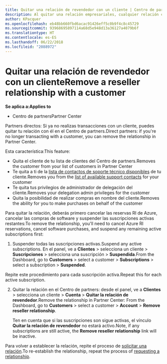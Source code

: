 ```yaml
---
title: Quitar una relación de revendedor con un cliente | Centro de partners
description: Al quitar una relación empresariales, cualquier relación cerrada de negocio desaparecerá de la vista en el Centro de partners.
author: KPacquer
ms.openlocfilehash: eb48bb660fbd6acac91426eff5c0b9f4c8c45729
ms.sourcegitcommit: 93968695897114a68d5e948d13a36127a4079b6f
ms.translationtype: HT
ms.contentlocale: es-ES
ms.lasthandoff: 06/22/2018
ms.locfileid: "2088972"
---
```

# <a name="remove-a-reseller-relationship-with-a-customer"></a><span data-ttu-id="01a17-103">Quitar una relación de revendedor con un cliente</span><span class="sxs-lookup"><span data-stu-id="01a17-103">Remove a reseller relationship with a customer</span></span>

**<span data-ttu-id="01a17-104">Se aplica a:</span><span class="sxs-lookup"><span data-stu-id="01a17-104">Applies to</span></span>**

-   <span data-ttu-id="01a17-105">Centro de partners</span><span class="sxs-lookup"><span data-stu-id="01a17-105">Partner Center</span></span>

<span data-ttu-id="01a17-106">Partners directos: Si ya no realizas transacciones con un cliente, puedes quitar tu relación con él en el Centro de partners.</span><span class="sxs-lookup"><span data-stu-id="01a17-106">Direct partners: if you're no longer transacting with a customer, you can remove the relationship in Partner Center.</span></span> 

<span data-ttu-id="01a17-107">Esta característica:</span><span class="sxs-lookup"><span data-stu-id="01a17-107">This feature:</span></span>
*  <span data-ttu-id="01a17-108">Quita el cliente de tu lista de clientes del Centro de partners.</span><span class="sxs-lookup"><span data-stu-id="01a17-108">Removes the customer from your list of customers in Partner Center</span></span>
*  <span data-ttu-id="01a17-109">Te quita a ti de la [lista de contactos de soporte técnico disponibles](assign-support-contacts.md) de tu cliente.</span><span class="sxs-lookup"><span data-stu-id="01a17-109">Removes you from the [list of available support contacts](assign-support-contacts.md) for your customer</span></span>
*  <span data-ttu-id="01a17-110">Te quita tus privilegios de administrador de delegación del cliente.</span><span class="sxs-lookup"><span data-stu-id="01a17-110">Removes your delegation admin privileges for the customer</span></span>
*  <span data-ttu-id="01a17-111">Quita la posibilidad de realizar compras en nombre del cliente.</span><span class="sxs-lookup"><span data-stu-id="01a17-111">Removes the ability for you to make purchases on behalf of the customer</span></span>

<span data-ttu-id="01a17-112">Para quitar la relación, deberás primero cancelar las reservas RI de Azure, cancelar las compras de software y suspender las suscripciones activas restantes:</span><span class="sxs-lookup"><span data-stu-id="01a17-112">To remove the relationship, you'll need to cancel Azure RI reservations, cancel software purchases, and suspend any remaining active subscriptions first:</span></span>

1.  <span data-ttu-id="01a17-113">Suspender todas las suscripciones activas.</span><span class="sxs-lookup"><span data-stu-id="01a17-113">Suspend any active subscriptions.</span></span> <span data-ttu-id="01a17-114">En el panel, ve a **Clientes** > selecciona un cliente > **Suscripciones** > selecciona una suscripción > **Suspendida**.</span><span class="sxs-lookup"><span data-stu-id="01a17-114">From the Dashboard, go to **Customers** > select a customer > **Subscriptions** > select a subscription > **Suspended**.</span></span> 

   <span data-ttu-id="01a17-115">Repite este procedimiento para cada suscripción activa.</span><span class="sxs-lookup"><span data-stu-id="01a17-115">Repeat this for each active subscription.</span></span>

2.  <span data-ttu-id="01a17-116">Quitar la relación en el Centro de partners: desde el panel, ve a **Clientes** > selecciona un cliente > **Cuenta** > **Quitar la relación de revendedor**.</span><span class="sxs-lookup"><span data-stu-id="01a17-116">Remove the relationship in Partner Center: From the Dashboard, go to **Customers** > select a customer > **Account** > **Remove reseller relationship**.</span></span>

    <span data-ttu-id="01a17-117">Ten en cuenta que si las suscripciones son sigue activas, el vínculo **Quitar la relación de revendedor** no estará activo.</span><span class="sxs-lookup"><span data-stu-id="01a17-117">Note, if any subscriptions are still active, the **Remove reseller relationship** link will be inactive.</span></span> 

<span data-ttu-id="01a17-118">Para volver a establecer la relación, repite el proceso de [solicitar una relación](request-a-relationship-with-a-customer.md).</span><span class="sxs-lookup"><span data-stu-id="01a17-118">To re-establish the relationship, repeat the process of [requesting a relationship](request-a-relationship-with-a-customer.md).</span></span>
